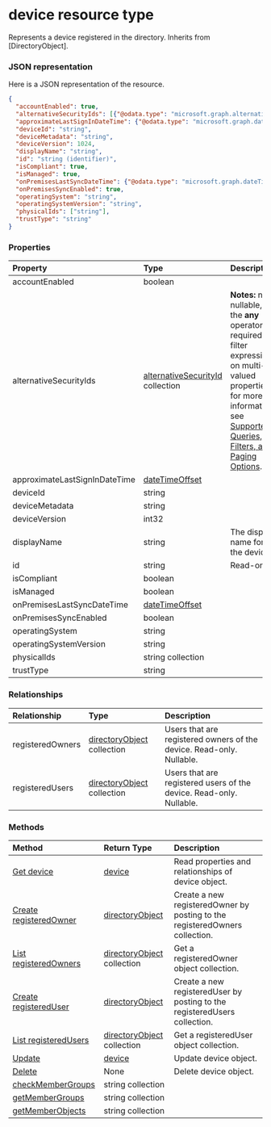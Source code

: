 # device resource type

Represents a device registered in the directory. Inherits from [DirectoryObject].

### JSON representation

Here is a JSON representation of the resource.

<!-- {
  "blockType": "resource",
  "optionalProperties": [

  ],
  "@odata.type": "microsoft.graph.device"
}-->

```json
{
  "accountEnabled": true,
  "alternativeSecurityIds": [{"@odata.type": "microsoft.graph.alternativeSecurityId"}],
  "approximateLastSignInDateTime": {"@odata.type": "microsoft.graph.dateTimeOffset"},
  "deviceId": "string",
  "deviceMetadata": "string",
  "deviceVersion": 1024,
  "displayName": "string",
  "id": "string (identifier)",
  "isCompliant": true,
  "isManaged": true,
  "onPremisesLastSyncDateTime": {"@odata.type": "microsoft.graph.dateTimeOffset"},
  "onPremisesSyncEnabled": true,
  "operatingSystem": "string",
  "operatingSystemVersion": "string",
  "physicalIds": ["string"],
  "trustType": "string"
}

```
### Properties
| Property	   | Type	|Description|
|:---------------|:--------|:----------|
|accountEnabled|boolean|            |
|alternativeSecurityIds|[alternativeSecurityId](alternativesecurityid.md) collection|                **Notes:** not nullable, the **any** operator is required for filter expressions on multi-valued properties; for more information, see [Supported Queries, Filters, and Paging Options](https://msdn.microsoft.com/library/azure/dn727074.aspx).            |
|approximateLastSignInDateTime|[dateTimeOffset](datetimeoffset.md)||
|deviceId|string|            |
|deviceMetadata|string||
|deviceVersion|int32||
|displayName|string|The display name for the device.|
|id|string| Read-only.|
|isCompliant|boolean||
|isManaged|boolean||
|onPremisesLastSyncDateTime|[dateTimeOffset](datetimeoffset.md)||
|onPremisesSyncEnabled|boolean||
|operatingSystem|string||
|operatingSystemVersion|string||
|physicalIds|string collection||
|trustType|string||

### Relationships
| Relationship | Type	|Description|
|:---------------|:--------|:----------|
|registeredOwners|[directoryObject](directoryobject.md) collection|Users that are registered owners of the device. Read-only. Nullable.|
|registeredUsers|[directoryObject](directoryobject.md) collection|Users that are registered users of the device. Read-only. Nullable.|

### Methods

| Method		   | Return Type	|Description|
|:---------------|:--------|:----------|
|[Get device](../api/device_get.md) | [device](device.md) |Read properties and relationships of device object.|
|[Create registeredOwner](../api/device_post_registeredowners.md) |[directoryObject](directoryobject.md)| Create a new registeredOwner by posting to the registeredOwners collection.|
|[List registeredOwners](../api/device_list_registeredowners.md) |[directoryObject](directoryobject.md) collection| Get a registeredOwner object collection.|
|[Create registeredUser](../api/device_post_registeredusers.md) |[directoryObject](directoryobject.md)| Create a new registeredUser by posting to the registeredUsers collection.|
|[List registeredUsers](../api/device_list_registeredusers.md) |[directoryObject](directoryobject.md) collection| Get a registeredUser object collection.|
|[Update](../api/device_update.md) | [device](device.md)	|Update device object. |
|[Delete](../api/device_delete.md) | None |Delete device object. |
|[checkMemberGroups](../api/device_checkmembergroups.md)|string collection||
|[getMemberGroups](../api/device_getmembergroups.md)|string collection||
|[getMemberObjects](../api/device_getmemberobjects.md)|string collection||

<!-- uuid: 8fcb5dbc-d5aa-4681-8e31-b001d5168d79
2015-10-25 14:57:30 UTC -->
<!-- {
  "type": "#page.annotation",
  "description": "device resource",
  "keywords": "",
  "section": "documentation",
  "tocPath": ""
}-->